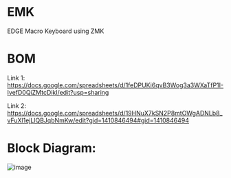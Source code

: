# EMK
EDGE Macro Keyboard using ZMK

# BOM
Link 1: https://docs.google.com/spreadsheets/d/1feDPUKi6qvB3Wog3a3WXaTfP1I-IvefD0QiZMtcDikI/edit?usp=sharing

Link 2: https://docs.google.com/spreadsheets/d/19HNuX7kSN2P8mtOWgADNLb8_vFuXl1ejLlQBJqbNmKw/edit?gid=1410846494#gid=1410846494

# Block Diagram:
![image](https://github.com/user-attachments/assets/c88d66a1-e476-40ba-a607-1885e92de8bd)

